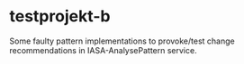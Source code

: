 # testprojekt-b
Some faulty pattern implementations to provoke/test change recommendations in IASA-AnalysePattern service. 